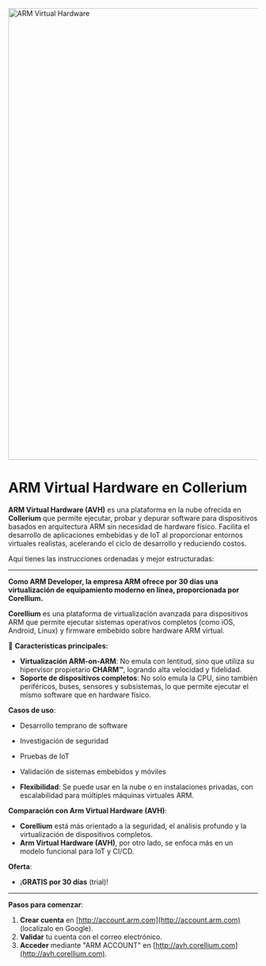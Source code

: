 

<img width="1896" height="913" alt="ARM Virtual Hardware" src="https://github.com/user-attachments/assets/b4cb684e-e2c1-4249-9b81-ea054e35e36d" />


# ARM Virtual Hardware en Collerium

**ARM Virtual Hardware (AVH)** es una plataforma en la nube ofrecida en **Collerium** que permite ejecutar, probar y depurar software para dispositivos basados en arquitectura ARM sin necesidad de hardware físico.
Facilita el desarrollo de aplicaciones embebidas y de IoT al proporcionar entornos virtuales realistas, acelerando el ciclo de desarrollo y reduciendo costos.

Aquí tienes las instrucciones ordenadas y mejor estructuradas:

---

**Como ARM Developer, la empresa ARM ofrece por 30 días una virtualización de equipamiento moderno en línea, proporcionada por Corellium.**

**Corellium** es una plataforma de virtualización avanzada para dispositivos ARM que permite ejecutar sistemas operativos completos (como iOS, Android, Linux) y firmware embebido sobre hardware ARM virtual.

🔹 **Características principales:**

* **Virtualización ARM-on-ARM**: No emula con lentitud, sino que utiliza su hipervisor propietario **CHARM™**, logrando alta velocidad y fidelidad.
* **Soporte de dispositivos completos**: No solo emula la CPU, sino también periféricos, buses, sensores y subsistemas, lo que permite ejecutar el mismo software que en hardware físico.

**Casos de uso**:

* Desarrollo temprano de software

* Investigación de seguridad

* Pruebas de IoT

* Validación de sistemas embebidos y móviles

* **Flexibilidad**: Se puede usar en la nube o en instalaciones privadas, con escalabilidad para múltiples máquinas virtuales ARM.

**Comparación con Arm Virtual Hardware (AVH)**:

* **Corellium** está más orientado a la seguridad, el análisis profundo y la virtualización de dispositivos completos.
* **Arm Virtual Hardware (AVH)**, por otro lado, se enfoca más en un modelo funcional para IoT y CI/CD.

**Oferta**:

* ¡**GRATIS por 30 días** (trial)!

---

**Pasos para comenzar**:

1. **Crear cuenta** en [http://account.arm.com](http://account.arm.com) (localízalo en Google).
2. **Validar** tu cuenta con el correo electrónico.
3. **Acceder** mediante "ARM ACCOUNT" en [http://avh.corellium.com](http://avh.corellium.com).


